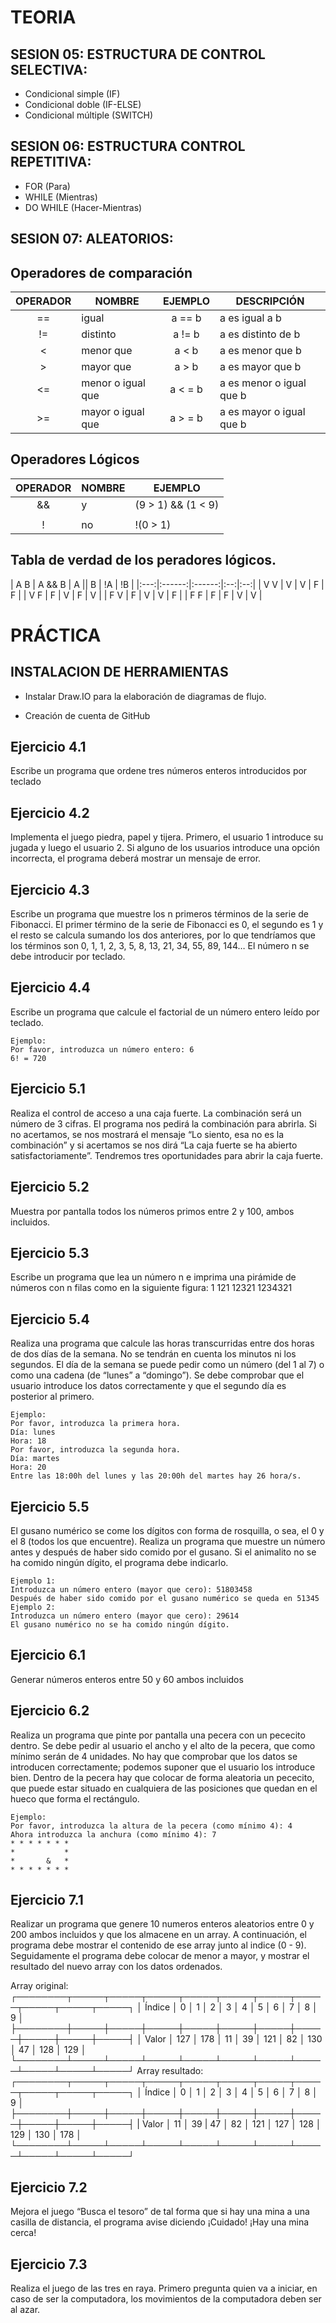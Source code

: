 # TEORIA

## SESION 05: ESTRUCTURA DE CONTROL SELECTIVA:
- Condicional simple (IF)
- Condicional doble (IF-ELSE)
- Condicional múltiple (SWITCH)

## SESION 06: ESTRUCTURA CONTROL REPETITIVA:
- FOR (Para)
- WHILE (Mientras)
- DO WHILE (Hacer-Mientras)

## SESION 07: ALEATORIOS:

## Operadores de comparación

| OPERADOR | NOMBRE             | EJEMPLO | DESCRIPCIÓN              |
|:--------:| ------------------ |:-------:| ------------------------ |
| ==       | igual              | a == b  | a es igual a b           |
| !=       | distinto           | a != b  | a es distinto de b       |
| <        | menor que          | a < b   | a es menor que b         |
| >        | mayor que          | a > b   | a es mayor que b         |
| <=       | menor o igual que  | a < = b | a es menor o igual que b |
| >=       | mayor o igual que  | a > = b | a es mayor o igual que b |

## Operadores Lógicos


| OPERADOR | NOMBRE | EJEMPLO            | 
|:--------:| ------ | ------------------ |
| &&       | y      | (9 > 1) && (1 < 9) |
| ||       | o      | (8 > 3) || (9 < 6) | 
| !        | no     | !(0 > 1)           | 

## Tabla de verdad de los peradores lógicos.

| A B | A && B | A || B | !A | !B |
|:---:|:------:|:------:|:--:|:--:|
| V V | V      | V      | F  | F  |
| V F | F      | V      | F  | V  |
| F V | F      | V      | V  | F  |
| F F | F      | F      | V  | V  |

# PRÁCTICA

## INSTALACION DE HERRAMIENTAS 

- Instalar Draw.IO para la elaboración de diagramas de flujo.

- Creación de cuenta de GitHub


## Ejercicio 4.1

Escribe un programa que ordene tres números enteros introducidos por teclado

## Ejercicio 4.2

Implementa el juego piedra, papel y tijera. Primero, el usuario 1 introduce su jugada y luego el usuario 2. Si alguno de los usuarios introduce una opción incorrecta, el programa deberá mostrar un mensaje de error.

## Ejercicio 4.3

Escribe un programa que muestre los n primeros términos de la serie de Fibonacci. El primer término de la serie de Fibonacci es 0, el segundo es 1 y el resto se calcula sumando los dos anteriores, por lo que tendríamos que los términos son 0, 1, 1, 2, 3, 5, 8, 13, 21, 34, 55, 89, 144… El número n se debe introducir por teclado.

## Ejercicio 4.4

Escribe un programa que calcule el factorial de un número entero leído por teclado.
```
Ejemplo:
Por favor, introduzca un número entero: 6
6! = 720
```
## Ejercicio 5.1

Realiza el control de acceso a una caja fuerte. La combinación será un número de 3 cifras. El programa nos pedirá la combinación para abrirla. Si no acertamos, se nos mostrará el mensaje “Lo siento, esa no es la combinación” y si acertamos se nos dirá “La caja fuerte se ha abierto satisfactoriamente”. Tendremos tres oportunidades para abrir la caja fuerte.

## Ejercicio 5.2
Muestra por pantalla todos los números primos entre 2 y 100, ambos incluidos.

## Ejercicio 5.3
Escribe un programa que lea un número n e imprima una pirámide de números
con n filas como en la siguiente figura:
   1
  121
 12321
1234321

## Ejercicio 5.4

Realiza una programa que calcule las horas transcurridas entre dos horas de dos días de la semana. No se tendrán en cuenta los minutos ni los segundos.
El día de la semana se puede pedir como un número (del 1 al 7) o como una cadena (de “lunes” a “domingo”). Se debe comprobar que el usuario introduce los datos correctamente y que el segundo día es posterior al primero.
```
Ejemplo:
Por favor, introduzca la primera hora.
Día: lunes
Hora: 18
Por favor, introduzca la segunda hora.
Día: martes
Hora: 20
Entre las 18:00h del lunes y las 20:00h del martes hay 26 hora/s.
```
## Ejercicio 5.5

El gusano numérico se come los dígitos con forma de rosquilla, o sea, el 0 y el 8 (todos los que encuentre). Realiza un programa que muestre un número antes y después de haber sido comido por el gusano. Si el animalito no se ha comido ningún dígito, el programa debe indicarlo.
```
Ejemplo 1:
Introduzca un número entero (mayor que cero): 51803458
Después de haber sido comido por el gusano numérico se queda en 51345
Ejemplo 2:
Introduzca un número entero (mayor que cero): 29614
El gusano numérico no se ha comido ningún dígito.
```
## Ejercicio 6.1

Generar números enteros entre 50 y 60 ambos incluidos

## Ejercicio 6.2

Realiza un programa que pinte por pantalla una pecera con un pececito dentro.
Se debe pedir al usuario el ancho y el alto de la pecera, que como mínimo serán de 4 unidades. No hay que comprobar que los datos se introducen correctamente; podemos suponer que el usuario los introduce bien. Dentro de la pecera hay que colocar de forma aleatoria un pececito, que puede estar situado en cualquiera de las posiciones que quedan en el hueco que forma el rectángulo.

```
Ejemplo:
Por favor, introduzca la altura de la pecera (como mínimo 4): 4
Ahora introduzca la anchura (como mínimo 4): 7
* * * * * * *
*           *
*       &   *
* * * * * * *
```
## Ejercicio 7.1
Realizar un programa que genere 10 numeros enteros aleatorios entre 0 y 200 ambos incluidos y que los almacene en un array. A continuación, el programa debe mostrar el contenido de ese array junto al indice (0 - 9). Seguidamente el programa debe colocar de menor a mayor, y mostrar el resultado del nuevo array con los datos ordenados.

Array original:
┌────────┬─────┬─────┬─────┬─────┬─────┬─────┬─────┬─────┬─────┬─────┐
│ Índice │ 0   │ 1   │ 2   │ 3   │ 4   │ 5   │ 6   │ 7   │ 8   │ 9   │
├────────┼─────┼─────┼─────┼─────┼─────┼─────┼─────┼─────┼─────┼─────┤
│ Valor  │ 127 │ 178 │ 11  │ 39  │ 121 │ 82  │ 130 │ 47  │ 128 │ 129 │
└────────┴─────┴─────┴─────┴─────┴─────┴─────┴─────┴─────┴─────┴─────┘
Array resultado:
┌────────┬─────┬─────┬─────┬─────┬─────┬─────┬─────┬─────┬─────┬─────┐
│ Índice │ 0   │ 1   │ 2   │ 3   │ 4   │ 5   │ 6   │ 7   │ 8   │ 9   │
├────────┼─────┼─────┼─────┼─────┼─────┼─────┼─────┼─────┼─────┼─────┤
| Valor  │ 11  │ 39  | 47  │ 82  │ 121 │ 127 │ 128 │ 129 │ 130 │ 178 │
└────────┴─────┴─────┴─────┴─────┴─────┴─────┴─────┴─────┴─────┴─────┘

## Ejercicio 7.2
Mejora el juego “Busca el tesoro” de tal forma que si hay una mina a una casilla
de distancia, el programa avise diciendo ¡Cuidado! ¡Hay una mina cerca!

## Ejercicio 7.3
Realiza el juego de las tres en raya. Primero pregunta quien va a iniciar, en caso de ser la computadora, los movimientos de la computadora deben ser al azar. 